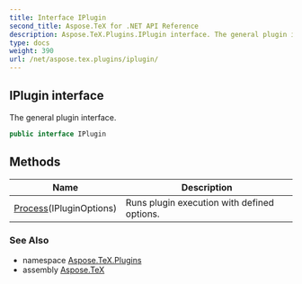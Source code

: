 ```yaml
---
title: Interface IPlugin
second_title: Aspose.TeX for .NET API Reference
description: Aspose.TeX.Plugins.IPlugin interface. The general plugin interface
type: docs
weight: 390
url: /net/aspose.tex.plugins/iplugin/
---
```

## IPlugin interface

The general plugin interface.

```csharp
public interface IPlugin
```

## Methods

| Name | Description |
| --- | --- |
| [Process](../../aspose.tex.plugins/iplugin/process/)(IPluginOptions) | Runs plugin execution with defined options. |

### See Also

* namespace [Aspose.TeX.Plugins](../../aspose.tex.plugins/)
* assembly [Aspose.TeX](../../)


